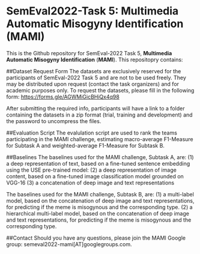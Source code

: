 # SemEval2022-Task 5: Multimedia Automatic Misogyny Identification (MAMI)
This is the Github repository for SemEval-2022 Task 5, **Multimedia Automatic Misogyny Identification** (**MAMI**). This repositopry contains:

##Dataset Request Form
The datasets are exclusively reserved for the participants of SemEval-2022 Task 5 and are not to be used freely. They may be distributed upon request (contact the task organizers) and for academic purposes only. To request the datasets, please fill in the following form: https://forms.gle/AGWMiGicBHiQx4q98

After submitting the required info, participants will have  a link to a folder containing the datasets in a zip format (trial, training and development) and the password to uncompress the files.

##Evaluation Script
The evalulation script are used to rank the teams participating in the MAMI challenge, estimating macro-average F1-Measure for Subtask A and weighted-average F1-Measure for Subtask B.


##Baselines
The baselines used for the MAMI challenge, Subtask A, are:
(1) a deep representation of text, based on a fine-tuned sentence embedding using the USE pre-trained model:
(2) a deep representation of image content, based on a fine-tuned image classification model grounded on VGG-16 
(3) a concatenation of deep image and text representations

The baselines used for the MAMI challenge, Subtask B, are:
(1) a multi-label model, based on the concatenation of deep image and text representations, for predicting if the meme is misogynous and the corresponding type.
(2) a hierarchical multi-label model, based on the concatenation of deep image and text representations, for predicting if the meme is misogynous and the corresponding type.

##Contact
Should you have any questions, please join the MAMI Google group: semeval2022-mami[AT]googlegroups.com.
